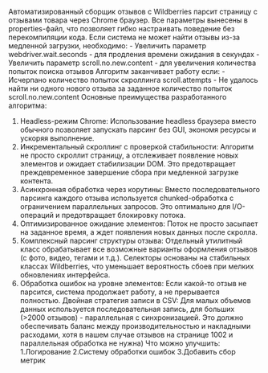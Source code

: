 Автоматизированный сборщик отзывов с Wildberries парсит страницу с отзывами товара через Chrome браузер.
Все параметры вынесены в properties-файл, что позволяет гибко настраивать поведение без перекомпиляции кода.
Если система не может найти отзывы из-за медленной загрузки, необходимо:
    - Увеличить параметр webdriver.wait.seconds - для продления времени ожидания в секундах
    - Увеличить параметр scroll.no.new.content - для увеличения количества попыток поиска отзывов
Алгоритм заканчивает работу если:
    - Исчерпано количество попыток скроллинга scroll.attempts
    - Не удалось найти ни одного нового отзыва за заданное количество попыток scroll.no.new.content
Основные преимущества разработанного алгоритма:
1. Headless-режим Chrome:
    Использование headless браузера вместо обычного позволяет запускать парсинг без GUI,
    экономя ресурсы и ускоряя выполнение.
2. Инкрементальный скроллинг с проверкой стабильности:
Алгоритм не просто скроллит страницу, а отслеживает появление новых элементов и ожидает стабилизации DOM.
    Это предотвращает преждевременное завершение сбора при медленной загрузке контента.
3. Асинхронная обработка через корутины:
    Вместо последовательного парсинга каждого отзыва используется chunked-обработка с ограничением параллельных запросов.
    Это оптимально для I/O-операций и предотвращает блокировку потока.
4. Оптимизированное ожидание элементов:
    Поток не просто засыпает на заданное время, а ждет появления новых данных после скролла.
5. Комплексный парсинг структуры отзыва:
    Отдельный утилитный класс обрабатывает все возможные варианты оформления отзывов (с фото, видео, тегами и т.д.).
    Селекторы основаны на стабильных классах Wildberries,
    что уменьшает вероятность сбоев при мелких обновлениях интерфейса.
6. Обработка ошибок на уровне элементов:
    Если какой-то отзыв не парсится, система продолжает работу, а не прерывается полностью.
    Двойная стратегия записи в CSV: Для малых объемов данных используется последовательная запись,
    для больших (>2000 отзывов) - параллельная с синхронизацией.
    Это должно обеспечивать баланс между производительностью и накладными расходами,
    хотя в нашем случае отзывов на странице 1002 и параллельная обработка не нужна)
Что можно улучшить:
1.Логирование
2.Систему обработки ошибок
3.Добавить сбор метрик
